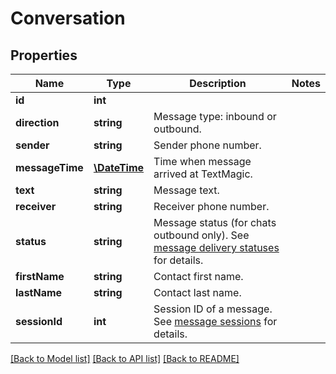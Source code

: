 # Conversation

## Properties
Name | Type | Description | Notes
------------ | ------------- | ------------- | -------------
**id** | **int** |  | 
**direction** | **string** | Message type: inbound or outbound. | 
**sender** | **string** | Sender phone number. | 
**messageTime** | [**\DateTime**](\DateTime.md) | Time when message arrived at TextMagic. | 
**text** | **string** | Message text. | 
**receiver** | **string** | Receiver phone number. | 
**status** | **string** | Message status (for chats outbound only). See [message delivery statuses](http://docs.textmagictesting.com/#section/Delivery-status-codes) for details. | 
**firstName** | **string** | Contact first name. | 
**lastName** | **string** | Contact last name. | 
**sessionId** | **int** | Session ID of a message. See [message sessions](http://docs.textmagictesting.com/#tag/Outbound-Message-Sessions) for details. | 

[[Back to Model list]](../README.md#documentation-for-models) [[Back to API list]](../README.md#documentation-for-api-endpoints) [[Back to README]](../README.md)


